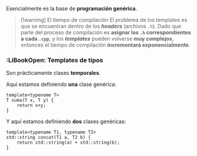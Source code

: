 Esencialmente es la base de **programación genérica**.

>[!warning] El tiempo de compilación
>El problema de los templates es que se encuentran dentro de los ***headers*** (archivos `.h`). Dado que parte del proceso de compilación es **asignar los `.h` correspondientes a cada `.cpp`**, y los ***templates*** pueden volverse **muy complejos**, entonces el tiempo de compilación **incrementará exponencialmente**.
### :LiBookOpen: Templates de tipos

Son prácticamente clases **temporales**. 

Aquí estamos definiendo **una** clase genérica:

```
template<typename T>
T suma(T x, T y) {
	return x+y;
}
```

Y aquí estamos definiendo **dos** clases genéricas:

```
template<typename T1, typename T2>
std::string concat(T1 a, T2 b) {
	return std::string(a) + std::string(b);
}
```

